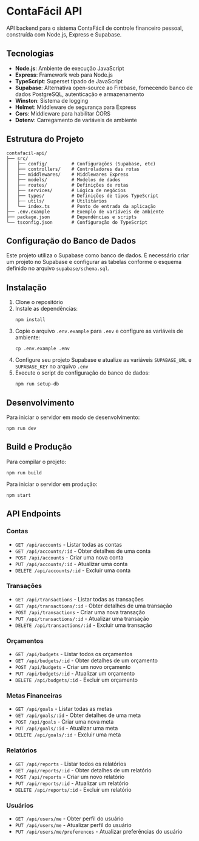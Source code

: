 # ContaFácil API

API backend para o sistema ContaFácil de controle financeiro pessoal, construída com Node.js, Express e Supabase.

## Tecnologias

- **Node.js**: Ambiente de execução JavaScript
- **Express**: Framework web para Node.js
- **TypeScript**: Superset tipado de JavaScript
- **Supabase**: Alternativa open-source ao Firebase, fornecendo banco de dados PostgreSQL, autenticação e armazenamento
- **Winston**: Sistema de logging
- **Helmet**: Middleware de segurança para Express
- **Cors**: Middleware para habilitar CORS
- **Dotenv**: Carregamento de variáveis de ambiente

## Estrutura do Projeto

```
contafacil-api/
├── src/
│   ├── config/         # Configurações (Supabase, etc)
│   ├── controllers/    # Controladores das rotas
│   ├── middlewares/    # Middlewares Express
│   ├── models/         # Modelos de dados
│   ├── routes/         # Definições de rotas
│   ├── services/       # Lógica de negócios
│   ├── types/          # Definições de tipos TypeScript
│   ├── utils/          # Utilitários
│   └── index.ts        # Ponto de entrada da aplicação
├── .env.example        # Exemplo de variáveis de ambiente
├── package.json        # Dependências e scripts
└── tsconfig.json       # Configuração do TypeScript
```

## Configuração do Banco de Dados

Este projeto utiliza o Supabase como banco de dados. É necessário criar um projeto no Supabase e configurar as tabelas conforme o esquema definido no arquivo `supabase/schema.sql`.

## Instalação

1. Clone o repositório
2. Instale as dependências:
   ```
   npm install
   ```
3. Copie o arquivo `.env.example` para `.env` e configure as variáveis de ambiente:
   ```
   cp .env.example .env
   ```
4. Configure seu projeto Supabase e atualize as variáveis `SUPABASE_URL` e `SUPABASE_KEY` no arquivo `.env`
5. Execute o script de configuração do banco de dados:
   ```
   npm run setup-db
   ```

## Desenvolvimento

Para iniciar o servidor em modo de desenvolvimento:

```
npm run dev
```

## Build e Produção

Para compilar o projeto:

```
npm run build
```

Para iniciar o servidor em produção:

```
npm start
```

## API Endpoints

### Contas
- `GET /api/accounts` - Listar todas as contas
- `GET /api/accounts/:id` - Obter detalhes de uma conta
- `POST /api/accounts` - Criar uma nova conta
- `PUT /api/accounts/:id` - Atualizar uma conta
- `DELETE /api/accounts/:id` - Excluir uma conta

### Transações
- `GET /api/transactions` - Listar todas as transações
- `GET /api/transactions/:id` - Obter detalhes de uma transação
- `POST /api/transactions` - Criar uma nova transação
- `PUT /api/transactions/:id` - Atualizar uma transação
- `DELETE /api/transactions/:id` - Excluir uma transação

### Orçamentos
- `GET /api/budgets` - Listar todos os orçamentos
- `GET /api/budgets/:id` - Obter detalhes de um orçamento
- `POST /api/budgets` - Criar um novo orçamento
- `PUT /api/budgets/:id` - Atualizar um orçamento
- `DELETE /api/budgets/:id` - Excluir um orçamento

### Metas Financeiras
- `GET /api/goals` - Listar todas as metas
- `GET /api/goals/:id` - Obter detalhes de uma meta
- `POST /api/goals` - Criar uma nova meta
- `PUT /api/goals/:id` - Atualizar uma meta
- `DELETE /api/goals/:id` - Excluir uma meta

### Relatórios
- `GET /api/reports` - Listar todos os relatórios
- `GET /api/reports/:id` - Obter detalhes de um relatório
- `POST /api/reports` - Criar um novo relatório
- `PUT /api/reports/:id` - Atualizar um relatório
- `DELETE /api/reports/:id` - Excluir um relatório

### Usuários
- `GET /api/users/me` - Obter perfil do usuário
- `PUT /api/users/me` - Atualizar perfil do usuário
- `PUT /api/users/me/preferences` - Atualizar preferências do usuário

